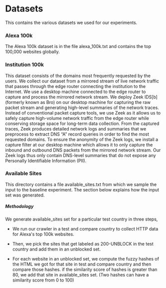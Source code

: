 # Datasets
This contains the various datasets we used for our experiments.

### Alexa 100k

The Alexa 100k dataset is in the file alexa_100k.txt and contains the top 100,000 websites globally.

### Institution 100k

This dataset consists of the domains most frequently requested by the users. We collect our dataset from a mirrored stream of live network traffic that passes through the edge router connecting the institution to the Internet. We use a desktop machine connected to the edge router to capture and process the mirrored network stream. We deploy Zeek IDS[b] (formerly known as Bro) on our desktop machine for capturing the raw packet stream and generating high-level summaries of the network traces. Instead of conventional packet capture tools, we use Zeek as it allows us to safely capture high-volume network traffic from the edge router while conserving storage space for long-term data collection. From the captured traces, Zeek
produces detailed network logs and summaries that we preprocess to extract DNS “A” record queries in order to find the most requested domains. To ensure the anonymity of the Zeek logs, we install a capture filter at our desktop machine which allows it to only capture the inbound and outbound DNS packets from the mirrored network stream. Our Zeek logs thus only contain DNS-level summaries that do not expose any Personally Identifiable Information (PII).

### Available Sites

This directory contains a file available_sites.txt from which we sample the input to the baseline experiment. The section below explains how the input set was generated. 

##### Methodology

We generate available_sites set for a particular test country in three steps,

- We run our crawler in a test and compare country to collect HTTP data for Alexa's top 100k websites.  

- Then, we pick the sites that get labeled as 200-UNBLOCK in the test country and add them in an unblocked set. 

- For each website in an unblocked set, we compute the fuzzy hashes of the HTML we got for that site in test and compare country and then compare those hashes. if the similarity score of hashes is greater than 80, we add that site in available_sites set. (Two hashes can have a similarity score from 0 to 100)

